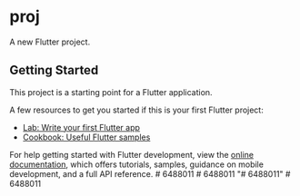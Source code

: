 # proj

A new Flutter project.

## Getting Started

This project is a starting point for a Flutter application.

A few resources to get you started if this is your first Flutter project:

- [Lab: Write your first Flutter app](https://docs.flutter.dev/get-started/codelab)
- [Cookbook: Useful Flutter samples](https://docs.flutter.dev/cookbook)

For help getting started with Flutter development, view the
[online documentation](https://docs.flutter.dev/), which offers tutorials,
samples, guidance on mobile development, and a full API reference.
#   6 4 8 8 0 1 1  
 #   6 4 8 8 0 1 1  
 "# 6488011" 
#   6 4 8 8 0 1 1  
 